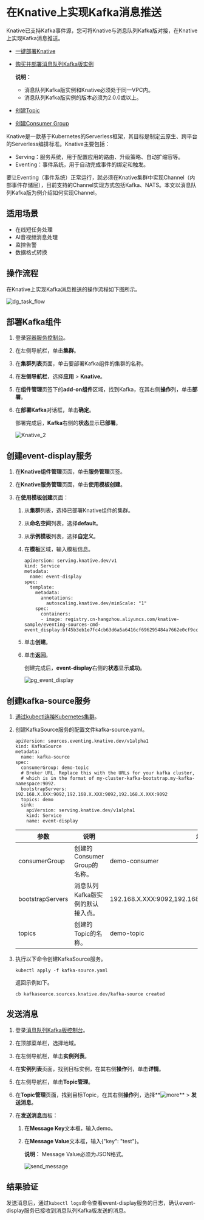 # 在Knative上实现Kafka消息推送

Knative已支持Kafka事件源，您可将Knative与消息队列Kafka版对接，在Knative上实现Kafka消息推送。

-   [一键部署Knative](/cn.zh-CN/Kubernetes集群用户指南/Knative/Knative组件管理/一键部署Knative.md)
-   [购买并部署消息队列Kafka版实例](/cn.zh-CN/快速入门/步骤二：购买和部署实例/VPC接入.md)

    **说明：**

    -   消息队列Kafka版实例和Knative必须处于同一VPC内。
    -   消息队列Kafka版实例的版本必须为2.0.0或以上。
-   [创建Topic](/cn.zh-CN/快速入门/步骤三：创建资源.md)
-   [创建Consumer Group](/cn.zh-CN/快速入门/步骤三：创建资源.md)

Knative是一款基于Kubernetes的Serverless框架，其目标是制定云原生、跨平台的Serverless编排标准。Knative主要包括：

-   Serving：服务系统，用于配置应用的路由、升级策略、自动扩缩容等。
-   Eventing：事件系统，用于自动完成事件的绑定和触发。

要让Eventing（事件系统）正常运行，就必须在Knative集群中实现Channel（内部事件存储层），目前支持的Channel实现方式包括Kafka、NATS。本文以消息队列Kafka版为例介绍如何实现Channel。

## 适用场景

-   在线短任务处理
-   AI音视频消息处理
-   监控告警
-   数据格式转换

## 操作流程

在Knative上实现Kafka消息推送的操作流程如下图所示。

![dg_task_flow](https://static-aliyun-doc.oss-accelerate.aliyuncs.com/assets/img/zh-CN/1398900161/p75834.jpg)

## 部署Kafka组件

1.  登录[容器服务控制台](https://cs.console.aliyun.com)。

2.  在左侧导航栏，单击**集群**。

3.  在**集群列表**页面，单击要部署Kafka组件的集群的名称。

4.  在**左侧导航栏**，选择**应用** \> **Knative**。

5.  在**组件管理**页签下的**add-on组件**区域，找到Kafka，在其右侧**操作**列，单击**部署**。

6.  在**部署Kafka**对话框，单击**确定**。

    部署完成后，**Kafka**右侧的**状态**显示**已部署**。

    ![Knative_2](https://static-aliyun-doc.oss-accelerate.aliyuncs.com/assets/img/zh-CN/1398900161/p98497.png)


## 创建event-display服务

1.  在**Knative组件管理**页面，单击**服务管理**页签。

2.  在**Knative服务管理**页面，单击**使用模板创建**。

3.  在**使用模板创建**页面：

    1.  从**集群**列表，选择已部署Knative组件的集群。

    2.  从**命名空间**列表，选择**default**。

    3.  从**示例模板**列表，选择**自定义**。

    4.  在**模板**区域，输入模板信息。

        ```
        apiVersion: serving.knative.dev/v1
        kind: Service
        metadata:
          name: event-display
        spec:
          template:
            metadata:
              annotations:
                autoscaling.knative.dev/minScale: "1"
            spec:
              containers:
              - image: registry.cn-hangzhou.aliyuncs.com/knative-sample/eventing-sources-cmd-event_display:bf45b3eb1e7fc4cb63d6a5a6416cf696295484a7662e0cf9ccdf5c080542c21d
        ```

    5.  单击**创建**。

    6.  单击**返回**。

        创建完成后，**event-display**右侧的**状态**显示**成功**。

        ![pg_event_display](https://static-aliyun-doc.oss-accelerate.aliyuncs.com/assets/img/zh-CN/1398900161/p98505.png)


## 创建kafka-source服务

1.  [通过kubectl连接Kubernetes集群](/cn.zh-CN/Kubernetes集群用户指南/集群/连接集群/通过kubectl连接Kubernetes集群.md)。

2.  创建KafkaSource服务的配置文件kafka-source.yaml。

    ```
    apiVersion: sources.eventing.knative.dev/v1alpha1
    kind: KafkaSource
    metadata:
      name: kafka-source
    spec:
      consumerGroup: demo-topic
      # Broker URL. Replace this with the URLs for your kafka cluster,
      # which is in the format of my-cluster-kafka-bootstrap.my-kafka-namespace:9092.
      bootstrapServers: 192.168.X.XXX:9092,192.168.X.XXX:9092,192.168.X.XXX:9092
      topics: demo
      sink:
        apiVersion: serving.knative.dev/v1alpha1
        kind: Service
        name: event-display
    ```

    |参数|说明|示例值|
    |--|--|---|
    |consumerGroup|创建的Consumer Group的名称。|demo-consumer|
    |bootstrapServers|消息队列Kafka版实例的默认接入点。|192.168.X.XXX:9092,192.168.X.XXX:9092,192.168.X.XXX:9092|
    |topics|创建的Topic的名称。|demo-topic|

3.  执行以下命令创建KafkaSource服务。

    ```
    kubectl apply -f kafka-source.yaml
    ```

    返回示例如下。

    ```
    cb kafkasource.sources.knative.dev/kafka-source created
    ```


## 发送消息

1.  登录[消息队列Kafka版控制台](https://kafka.console.aliyun.com/?spm=a2c4e.11153940.0.0.473e500dpMSQGl#/TopicManagement?regionId=cn-hangzhou&instanceId=alikafka_pre-cn-4591fbkd400a)。

2.  在顶部菜单栏，选择地域。

3.  在左侧导航栏，单击**实例列表**。

4.  在**实例列表**页面，找到目标实例，在其右侧**操作**列，单击**详情**。

5.  在左侧导航栏，单击**Topic管理**。

6.  在**Topic管理**页面，找到目标Topic，在其右侧**操作**列，选择**![more](https://static-aliyun-doc.oss-accelerate.aliyuncs.com/assets/img/zh-CN/2398900161/p211711.png)** \> **发送消息**。

7.  在**发送消息**面板：

    1.  在**Message Key**文本框，输入demo。

    2.  在**Message Value**文本框，输入\{"key": "test"\}。

        **说明：** Message Value必须为JSON格式。

        ![send_message](https://static-aliyun-doc.oss-accelerate.aliyuncs.com/assets/img/zh-CN/2398900161/p211695.png)


## 结果验证

发送消息后，通过`kubectl logs`命令查看event-display服务的日志，确认event-display服务已接收到消息队列Kafka版发送的消息。


